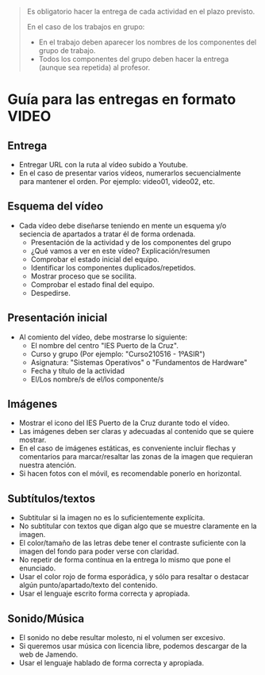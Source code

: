 
> Es obligatorio hacer la entrega de cada actividad en el plazo previsto.
>
> En el caso de los trabajos en grupo:
>
> * En el trabajo deben aparecer los nombres de los componentes del grupo de trabajo.
> * Todos los componentes del grupo deben hacer la entrega (aunque sea repetida) al profesor.

# Guía para las entregas en formato VIDEO

## Entrega

* Entregar URL con la ruta al vídeo subido a Youtube.
* En el caso de presentar varios vídeos, numerarlos secuencialmente para mantener el orden.
Por ejemplo: video01, video02, etc.

## Esquema del vídeo

* Cada vídeo debe diseñarse teniendo en mente un esquema y/o seciencia de apartados
a tratar él de forma ordenada.
    * Presentación de la actividad y de los componentes del grupo
    * ¿Qué vamos a ver en este vídeo? Explicación/resumen
    * Comprobar el estado inicial del equipo.
    * Identificar los componentes duplicados/repetidos.
    * Mostrar proceso que se socilita.
    * Comprobar el estado final del equipo.
    * Despedirse.

## Presentación inicial

* Al comiento del vídeo, debe mostrarse lo siguiente:
    * El nombre del centro "IES Puerto de la Cruz".
    * Curso y grupo (Por ejemplo: "Curso210516 - 1ºASIR")
    * Asignatura: "Sistemas Operativos" o "Fundamentos de Hardware"
    * Fecha y título de la actividad
    * El/Los nombre/s de el/los componente/s

## Imágenes

* Mostrar el icono del IES Puerto de la Cruz durante todo el vídeo.
* Las imágenes deben ser claras y adecuadas al contenido que se quiere mostrar.
* En el caso de imágenes estáticas, es conveniente incluir flechas y comentarios
para marcar/resaltar las zonas de la imagen que requieran nuestra atención.
* Si hacen fotos con el móvil, es recomendable ponerlo en horizontal.

## Subtítulos/textos

* Subtitular si la imagen no es lo suficientemente explícita.
* No subtitular con textos que digan algo que se muestre claramente en la imagen.
* El color/tamaño de las letras debe tener el contraste suficiente con la imagen
del fondo para poder verse con claridad.
* No repetir de forma contínua en la entrega lo mismo que pone el enunciado.
* Usar el color rojo de forma esporádica, y sólo para resaltar o destacar
algún punto/apartado/texto del contenido.
* Usar el lenguaje escrito forma correcta y apropiada.

## Sonido/Música

* El sonido no debe resultar molesto, ni el volumen ser excesivo.
* Si queremos usar música con licencia libre, podemos descargar de la web de Jamendo.
* Usar el lenguaje hablado de forma correcta y apropiada.
